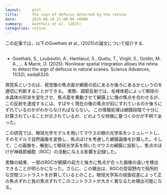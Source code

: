 ```yaml
---
layout:     post
title:      The sign of defocus detected by the retina
date:       2025-08-19 21:00:00 +0900
summary:    Goethals et al. (2025) 
categories: retina
---
```


この記事では，以下のGoethals et al., (2025)の論文について紹介する．
<br><br>

- Goethals, S., Louboutin, A., Hamlaoui, S., Quetu, T., Virgili, S., Goldin, M. A., ... & Marre, O. (2025). Nonlinear spatial integration allows the retina to detect the sign of defocus in natural scenes. Science Advances, 11(32), eadq6320.

視覚系というのは、視覚像の焦点面が網膜の前にあるか後ろにあるかというのを適切に判断することができる。
実際、調節反射では、毛様体筋によって眼球の水晶体の形状を変化させ、焦点面を異動させて網膜上に像の焦点を合わせるが、この反射を達成するには、すばやく現在の像の焦点が前にずれているのか後ろにずれているのかがわからなければならない。
この情報処理は網膜段階で十分に計算されていることが示されているが、どのような特徴に基づくのかが不明であった。

この研究では、眼球光学モデルを用いてマウスの眼の光学系をシミュレートし、そのモデルで自然画像を変換し、焦点ぼけを考慮した網膜画像を計算した。そして、この画像を、解剖して眼球光学系を除いたマウスの網膜に投影し、焦点のぼけが神経節細胞（RGC）の活動に与える影響を記録した。

実験の結果、一部のRGCが網膜の前方と後方に焦点が合った画像の違いを検出できることが明らかになった。さらに、この検出は、RGCの受容野内で局所的な空間コントラストを計算しているとのこと。眼球光学系の球面収差によって正の焦点ずれと負の焦点ずれでこのコントラストが大きく異なるため検出可能になる。

